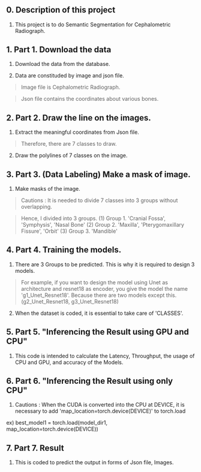 # <Project Explaination>

## 0. Description of this project 

1) This project is to do Semantic Segmentation for Cephalometric Radiograph.

## 1. Part 1. Download the data 

1) Download the data from the database. 

2) Data are constituded by image and json file.

  > Image file is Cephalometric Radiograph.

  > Json file contains the coordinates about various bones.

## 2. Part 2. Draw the line on the images. 

1) Extract the meaningful coordinates from Json file. 

  > Therefore, there are 7 classes to draw.   

2) Draw the polylines of 7 classes on the image.

## 3. Part 3. (Data Labeling) Make a mask of image.

1) Make masks of the image.

  > Cautions : It is needed to divide 7 classes into 3 groups without overlapping. 
  
  > Hence, I divided into 3 groups.
    (1) Group 1. 'Cranial Fossa', 'Symphysis',  'Nasal Bone'
    (2) Group 2. 'Maxilla', 'Pterygomaxillary Fissure', 'Orbit'
    (3) Group 3. 'Mandible'

## 4. Part 4. Training the models.

1) There are 3 Groups to be predicted. This is why it is required to design 3 models. 
  
  > For example, if you want to design the model using Unet as architecture and resnet18 as encoder, you give the model the name 'g1_Unet_Resnet18'. 
    Because there are two models except this. (g2_Unet_Resnet18, g3_Unet_Resnet18) 

2) When the dataset is coded, it is essential to take care of 'CLASSES'. 

## 5. Part 5. "Inferencing the Result using GPU and CPU"

1) This code is intended to calculate the Latency, Throughput, the usage of CPU and GPU, and accuracy of the Models. 

## 6. Part 6. "Inferencing the Result using only CPU"

1) Cautions : When the CUDA is converted into the CPU at DEVICE, it is necessary to add 'map_location=torch.device(DEVICE)' to torch.load 
  
  ex) best_model1 = torch.load(model_dir1, map_location=torch.device(DEVICE))

## 7. Part 7. Result

1) This is coded to predict the output in forms of Json file, Images. 

# <Conclusion>



